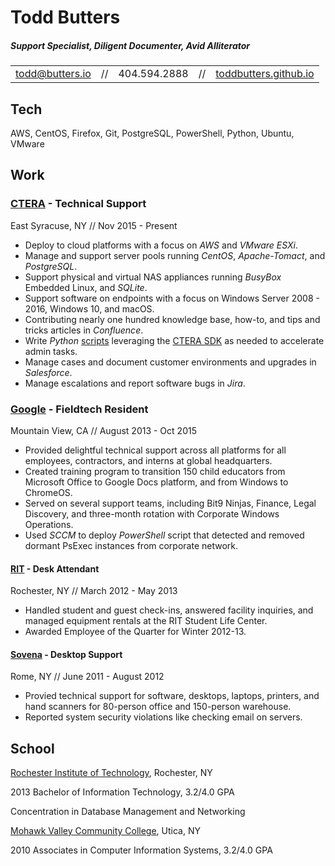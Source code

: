 Todd Butters
===

##### Support Specialist, Diligent Documenter, Avid Alliterator

|		              |    |              |	   |			                   |
|-----------------|----|--------------|----|-------------------------|
| todd@butters.io | // | 404.594.2888 | // | [toddbutters.github.io] |

## Tech

AWS, 
CentOS, 
Firefox,
Git, 
PostgreSQL, 
PowerShell, 
Python, 
Ubuntu, 
VMware 

## Work

### [CTERA] - Technical Support

East Syracuse, NY // Nov 2015 - Present

- Deploy to cloud platforms with a focus on _AWS_ and _VMware ESXi_.
- Manage and support server pools running _CentOS_, _Apache-Tomact_, and _PostgreSQL_.
- Support physical and virtual NAS appliances running _BusyBox_ Embedded Linux, and _SQLite_.
- Support software on endpoints with a focus on Windows Server 2008 - 2016, Windows 10, and macOS.
- Contributing nearly one hundred knowledge base, how-to, and tips and tricks articles in _Confluence_.
- Write _Python_ [scripts] leveraging the [CTERA SDK] as needed to accelerate admin tasks.
- Manage cases and document customer environments and upgrades in _Salesforce_.
- Manage escalations and report software bugs in _Jira_.

### [Google] - Fieldtech Resident

Mountain View, CA // August 2013 - Oct 2015

- Provided delightful technical support across all platforms for all employees, contractors, and interns at 
global headquarters.
- Created training program to transition 150 child educators from Microsoft Office to Google Docs platform,
and from Windows to ChromeOS.
- Served on several support teams, including Bit9 Ninjas, Finance, Legal Discovery, and three-month rotation with
Corporate Windows Operations.
- Used _SCCM_ to deploy _PowerShell_ script that detected and removed dormant PsExec instances from corporate network.

#### [RIT] - Desk Attendant

Rochester, NY // March 2012 - May 2013

- Handled student and guest check-ins, answered facility inquiries, and managed equipment rentals at the RIT Student 
Life Center.
- Awarded Employee of the Quarter for Winter 2012-13.

#### [Sovena] - Desktop Support

Rome, NY // June 2011 - August 2012

- Provied technical support for software, desktops, laptops, printers, and hand scanners for 80-person office and 
150-person warehouse.
- Reported system security violations like checking email on servers.

## School

[Rochester Institute of Technology][RIT], Rochester, NY

2013 Bachelor of Information Technology, 3.2/4.0 GPA

Concentration in Database Management and Networking

[Mohawk Valley Community College][MVCC], Utica, NY

2010 Associates in Computer Information Systems, 3.2/4.0 GPA

[toddbutters.github.io]: https://toddbutters.github.io
[CTERA]: https://www.ctera.com
[Google]: https://buildyourfuture.withgoogle.com/programs/itrp/
[RIT]: https://rit.edu
[MVCC]: https://mvcc.edu
[scripts]: https://github.com/toddatctera/chopin
[CTERA SDK]: https://github.com/ctera/ctera-python-sdk
[Sovena]: https://www.sovenagroup.com/en/
